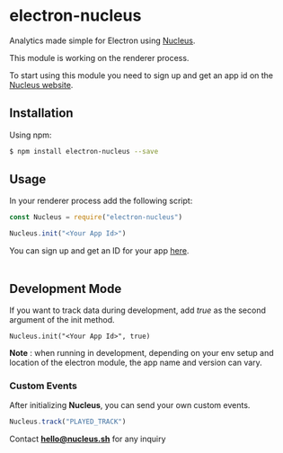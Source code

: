 # electron-nucleus
Analytics made simple for Electron using [Nucleus](https://nucleus.sh).

This module is working on the renderer process.

To start using this module you need to sign up and get an app id on the [Nucleus website](https://nucleus.sh). 


## Installation

Using npm:

```bash
$ npm install electron-nucleus --save
```


## Usage

In your renderer process add the following script:  

```javascript
const Nucleus = require("electron-nucleus")

Nucleus.init("<Your App Id>")
```
You can sign up and get an ID for your app [here](https://nucleus.sh).<br><br>



## Development Mode
If you want to track data during development, add *true* as the second argument of the init method.

```
Nucleus.init("<Your App Id>", true)
```
**Note** : when running in development, depending on your env setup and location of the electron module, the app name and version can vary.



### Custom Events

After initializing **Nucleus**, you can send your own custom events.<br>

```javascript
Nucleus.track("PLAYED_TRACK")
```

Contact **hello@nucleus.sh** for any inquiry